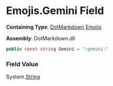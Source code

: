 # Emojis\.Gemini Field

**Containing Type**: [DotMarkdown](../../README.md)\.[Emojis](../README.md)

**Assembly**: DotMarkdown\.dll

```csharp
public const string Gemini = ":gemini:"
```

### Field Value

System\.[String](https://docs.microsoft.com/en-us/dotnet/api/system.string)
